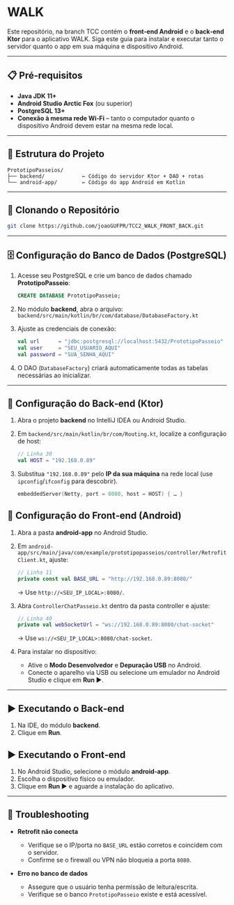 # WALK

Este repositório, na branch TCC contém o **front‑end Android** e o **back‑end Ktor** para o aplicativo WALK.
Siga este guia para instalar e executar tanto o servidor quanto o app em sua máquina e dispositivo Android.

---

## 📋 Pré‑requisitos

* **Java JDK 11+**
* **Android Studio Arctic Fox** (ou superior)
* **PostgreSQL 13+**
* **Conexão à mesma rede Wi‑Fi** – tanto o computador quanto o dispositivo Android devem estar na mesma rede local.

---

## 📂 Estrutura do Projeto

```
PrototipoPasseios/
├── backend/            ← Código do servidor Ktor + DAO + rotas
└── android-app/        ← Código do app Android em Kotlin
```

---

## 🔄 Clonando o Repositório

```bash
git clone https://github.com/joaoGUFPR/TCC2_WALK_FRONT_BACK.git
```

---

## 🗄️ Configuração do Banco de Dados (PostgreSQL)

1. Acesse seu PostgreSQL e crie um banco de dados chamado **PrototipoPasseio**:

   ```sql
   CREATE DATABASE PrototipoPasseio;
   ```
2. No módulo **backend**, abra o arquivo:
   `backend/src/main/kotlin/br/com/database/DatabaseFactory.kt`
3. Ajuste as credenciais de conexão:

   ```kotlin
   val url      = "jdbc:postgresql://localhost:5432/PrototipoPasseio"
   val user     = "SEU_USUARIO_AQUI"
   val password = "SUA_SENHA_AQUI"
   ```
4. O DAO (`DatabaseFactory`) criará automaticamente todas as tabelas necessárias ao inicializar.

---

## 🚀 Configuração do Back‑end (Ktor)

1. Abra o projeto **backend** no IntelliJ IDEA ou Android Studio.
2. Em `backend/src/main/kotlin/br/com/Routing.kt`, localize a configuração de host:

   ```kotlin
   // Linha 30
   val HOST = "192.168.0.89"
   ```
3. Substitua `"192.168.0.89"` pelo **IP da sua máquina** na rede local (use `ipconfig`/`ifconfig` para descobrir).

   ```kotlin
   embeddedServer(Netty, port = 8080, host = HOST) { … }
   ```

## 📱 Configuração do Front‑end (Android)

1. Abra a pasta **android-app** no Android Studio.

2. Em `android-app/src/main/java/com/example/prototipopasseios/controller/RetrofitClient.kt`, ajuste:

   ```kotlin
   // Linha 11
   private const val BASE_URL = "http://192.168.0.89:8080/"
   ```

   → Use `http://<SEU_IP_LOCAL>:8080/`.

3. Abra `ControllerChatPasseio.kt` dentro da pasta controller e ajuste:

   ```kotlin
   // Linha 40
   private val webSocketUrl = "ws://192.168.0.89:8080/chat-socket"
   ```

   → Use `ws://<SEU_IP_LOCAL>:8080/chat-socket`.

4. Para instalar no dispositivo:

   * Ative o **Modo Desenvolvedor** e **Depuração USB** no Android.
   * Conecte o aparelho via USB ou selecione um emulador no Android Studio e clique em **Run ▶**.

---

## ▶️ Executando o Back‑end

1. Na IDE, do módulo **backend**.
2. Clique em **Run**.



## ▶️ Executando o Front‑end

1. No Android Studio, selecione o módulo **android-app**.
2. Escolha o dispositivo físico ou emulador.
3. Clique em **Run ▶** e aguarde a instalação do aplicativo.

---

## 🐞 Troubleshooting

* **Retrofit não conecta**

  * Verifique se o IP/porta no `BASE_URL` estão corretos e coincidem com o servidor.
  * Confirme se o firewall ou VPN não bloqueia a porta `8080`.

* **Erro no banco de dados**

  * Assegure que o usuário tenha permissão de leitura/escrita.
  * Verifique se o banco `PrototipoPasseio` existe e está acessível.



